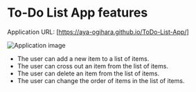 # To-Do List App features
Application URL: [https://aya-ogihara.github.io/ToDo-List-App/]

![Application image](https://i.ibb.co/w76K5JJ/To-Do-List-App-image.jpg)

* The user can add a new item to a list of items.
* The user can cross out an item from the list of items.
* The user can delete an item from the list of items.
* The user can change the order of items in the list of items.
